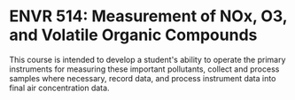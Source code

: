 # ENVR 514: Measurement of NOx, O3, and Volatile Organic Compounds

This course is intended to develop a student's ability to operate the primary instruments for measuring these important pollutants, collect and process samples where necessary, record data, and process instrument data into final air concentration data.